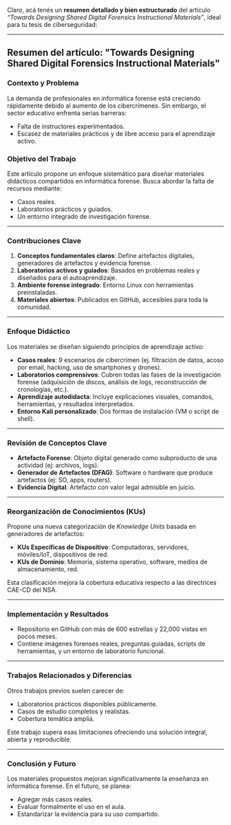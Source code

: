 Claro, acá tenés un **resumen detallado y bien estructurado** del artículo *“Towards Designing Shared Digital Forensics Instructional Materials”*, ideal para tu tesis de ciberseguridad:

---

## **Resumen del artículo: "Towards Designing Shared Digital Forensics Instructional Materials"**

### **Contexto y Problema**
La demanda de profesionales en informática forense está creciendo rápidamente debido al aumento de los cibercrímenes. Sin embargo, el sector educativo enfrenta serias barreras:
- Falta de instructores experimentados.
- Escasez de materiales prácticos y de libre acceso para el aprendizaje activo.

### **Objetivo del Trabajo**
Este artículo propone un enfoque sistemático para diseñar materiales didácticos compartidos en informática forense. Busca abordar la falta de recursos mediante:
- Casos reales.
- Laboratorios prácticos y guiados.
- Un entorno integrado de investigación forense.

---

### **Contribuciones Clave**
1. **Conceptos fundamentales claros**: Define artefactos digitales, generadores de artefactos y evidencia forense.
2. **Laboratorios activos y guiados**: Basados en problemas reales y diseñados para el autoaprendizaje.
3. **Ambiente forense integrado**: Entorno Linux con herramientas preinstaladas.
4. **Materiales abiertos**: Publicados en GitHub, accesibles para toda la comunidad.

---

### **Enfoque Didáctico**
Los materiales se diseñan siguiendo principios de aprendizaje activo:
- **Casos reales**: 9 escenarios de cibercrimen (ej. filtración de datos, acoso por email, hacking, uso de smartphones y drones).
- **Laboratorios comprensivos**: Cubren todas las fases de la investigación forense (adquisición de discos, análisis de logs, reconstrucción de cronologías, etc.).
- **Aprendizaje autodidacta**: Incluye explicaciones visuales, comandos, herramientas, y resultados interpretados.
- **Entorno Kali personalizado**: Dos formas de instalación (VM o script de shell).

---

### **Revisión de Conceptos Clave**
- **Artefacto Forense**: Objeto digital generado como subproducto de una actividad (ej: archivos, logs).
- **Generador de Artefactos (DFAG)**: Software o hardware que produce artefactos (ej: SO, apps, routers).
- **Evidencia Digital**: Artefacto con valor legal admisible en juicio.

---

### **Reorganización de Conocimientos (KUs)**
Propone una nueva categorización de *Knowledge Units* basada en generadores de artefactos:
- **KUs Específicas de Dispositivo**: Computadoras, servidores, móviles/IoT, dispositivos de red.
- **KUs de Dominio**: Memoria, sistema operativo, software, medios de almacenamiento, red.

Esta clasificación mejora la cobertura educativa respecto a las directrices CAE-CD del NSA.

---

### **Implementación y Resultados**
- Repositorio en GitHub con más de 600 estrellas y 22,000 vistas en pocos meses.
- Contiene imágenes forenses reales, preguntas guiadas, scripts de herramientas, y un entorno de laboratorio funcional.

---

### **Trabajos Relacionados y Diferencias**
Otros trabajos previos suelen carecer de:
- Laboratorios prácticos disponibles públicamente.
- Casos de estudio completos y realistas.
- Cobertura temática amplia.

Este trabajo supera esas limitaciones ofreciendo una solución integral, abierta y reproducible.

---

### **Conclusión y Futuro**
Los materiales propuestos mejoran significativamente la enseñanza en informática forense. En el futuro, se planea:
- Agregar más casos reales.
- Evaluar formalmente el uso en el aula.
- Estandarizar la evidencia para su uso compartido.
